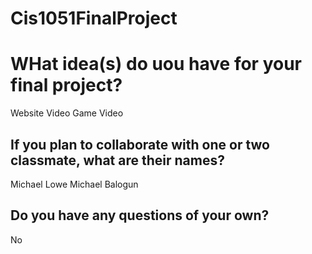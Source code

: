 # Cis1051FinalProject
# WHat idea(s) do uou have for your final project?
Website
Video Game
Video
## If you plan to collaborate with one or two classmate, what are their names?
Michael Lowe
Michael Balogun
## Do you have any questions of your own?
No
